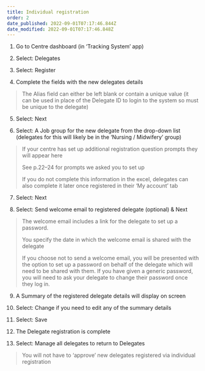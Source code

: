 ```yaml
---
title: Individual registration
order: 2
date_published: 2022-09-01T07:17:46.844Z
date_modified: 2022-09-01T07:17:46.848Z
---
```

1. Go to Centre dashboard (in ‘Tracking System’ app) 

2. Select: Delegates​

3. Select: Register​

4. Complete the fields with the new delegates details​

> The Alias field can either be left blank or contain a unique value (it can be used in place of the Delegate ID to login to the system so must be unique to the delegate)​

5. Select: Next​

6. Select: A Job group for the new delegate from the drop-down list (delegates for this will likely be in the ‘Nursing / Midwifery’ group)​

> If your centre has set up additional registration question prompts they will appear here ​
>
> See p.22–24 for prompts we asked you to set up​
>
> If you do not complete this information in the excel, delegates can also complete it later once registered in their ‘My account’ tab​

7. Select: Next​

8. Select: Send welcome email to registered delegate (optional) & Next​

> The welcome email includes a link for the delegate to set up a password.​
>
> You specify the date in which the welcome email is shared with the delegate​
>
> If you choose not to send a welcome email, you will be presented with the option to set up a password on behalf of the delegate which will need to be shared with them. If you have given a generic password, you will need to ask your delegate to change their password once they log in. 

9. A Summary of the registered delegate details will display on screen​

10. Select: Change if you need to edit any of the summary details ​

11. Select: Save ​

12. The Delegate registration is complete​

13. Select: Manage all delegates to return to Delegates ​

> You will not have to ‘approve’ new delegates registered via individual registration​